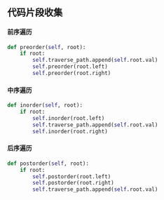 代码片段收集
---

#### 前序遍历
```python
def preorder(self, root):
    if root:
        self.traverse_path.append(self.root.val)
        self.preorder(root.left)
        self.preorder(root.right)
```
#### 中序遍历
```python
def inorder(self, root):
    if root:
        self.inorder(root.left)
        self.traverse_path.append(self.root.val)
        self.inorder(root.right)
```

#### 后序遍历
```python
def postorder(self, root):
    if root:
        self.postorder(root.left)
        self.postorder(root.right)
        self.traverse_path.append(self.root.val)

```